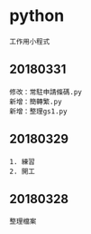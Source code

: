 # python

    工作用小程式

## 20180331

    修改：常駐申請條碼.py
    新增：簡轉繁.py
    新增：整理gs1.py

## 20180329

    1. 練習
    2. 開工

## 20180328

    整理檔案